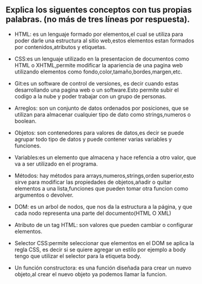 ## Explica los siguentes conceptos con tus propias palabras. (no más de tres líneas por respuesta).

* HTML: es un lenguaje formado por elementos,el cual se utiliza para poder darle una estructura al sitio web,estos elementos estan formados por contenidos,atributos y etiquetas.

* CSS:es un lenguaje utilizado en la presentacion de documentos como HTML o XHTML,permite modificar la apariencia de una pagina web utilizando elementos como fondo,color,tamaño,bordes,margen,etc.

* Git:es un software de control de versiones, es decir cuando estas desarrollando  una pagina web o un software.Esto permite subir el codigo a la nube y poder trabajar con un grupo de personas.

* Arreglos: son un conjunto de datos ordenados por posiciones, que se utilizan para almacenar cualquier tipo de dato como strings,numeros o boolean.

* Objetos: son contenedores para valores de datos,es decir se puede agrupar todo tipo de datos y puede contener varias variables y funciones.

* Variables:es un elemento que almacena y hace refencia a otro valor, que va a ser utilizado en el programa.

* Métodos: hay métodos para arrays,numeros,strings,orden superior,esto sirve para modificar las propiedades de objetos,añadir o quitar elementos a una lista,funciones que pueden tomar otra funcion como argumentos o devolver.

* DOM: es un arbol de nodos, que nos da la estructura a la página, y que cada nodo representa una parte del documento(HTML O XML)

* Atributo de un tag HTML: son valores que pueden cambiar o configurar elementos.

* Selector CSS:permite seleccionar que elementos en el DOM se aplica la regla CSS, es decir si se quiere agregar un estilo por ejemplo a body tengo que utilizar el selector para la etiqueta body. 

* Un función constructora: es una función diseñada para crear un nuevo objeto,al crear el nuevo objeto ya podemos llamar la funcion.

